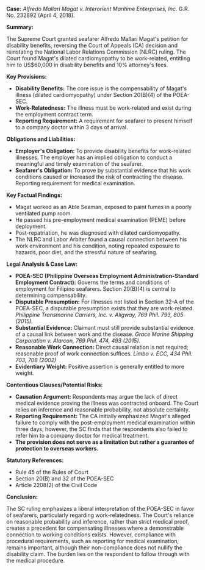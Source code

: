 **Case:** *Alfredo Mallari Magat v. Interorient Maritime Enterprises, Inc.* G.R. No. 232892 (April 4, 2018).

**Summary:**

The Supreme Court granted seafarer Alfredo Mallari Magat's petition for disability benefits, reversing the Court of Appeals (CA) decision and reinstating the National Labor Relations Commission (NLRC) ruling. The Court found Magat's dilated cardiomyopathy to be work-related, entitling him to US$60,000 in disability benefits and 10% attorney's fees.

**Key Provisions:**

*   **Disability Benefits:** The core issue is the compensability of Magat's illness (dilated cardiomyopathy) under Section 20(B)(4) of the POEA-SEC.
*   **Work-Relatedness:** The illness must be work-related and exist during the employment contract term.
*   **Reporting Requirement:** A requirement for seafarer to present himself to a company doctor within 3 days of arrival.

**Obligations and Liabilities:**

*   **Employer's Obligation:** To provide disability benefits for work-related illnesses.  The employer has an implied obligation to conduct a meaningful and timely examination of the seafarer.
*   **Seafarer's Obligation:** To prove by substantial evidence that his work conditions caused or increased the risk of contracting the disease. Reporting requirement for medical examination.

**Key Factual Findings:**

*   Magat worked as an Able Seaman, exposed to paint fumes in a poorly ventilated pump room.
*   He passed his pre-employment medical examination (PEME) before deployment.
*   Post-repatriation, he was diagnosed with dilated cardiomyopathy.
*   The NLRC and Labor Arbiter found a causal connection between his work environment and his condition, noting repeated exposure to hazards, poor diet, and the stressful nature of seafaring.

**Legal Analysis & Case Law:**

*   **POEA-SEC (Philippine Overseas Employment Administration-Standard Employment Contract):**  Governs the terms and conditions of employment for Filipino seafarers.  Section 20(B)(4) is central to determining compensability.
*   **Disputable Presumption:** For illnesses not listed in Section 32-A of the POEA-SEC, a disputable presumption exists that they are work-related. *Philippine Transmarine Carriers, Inc. v. Aligway, 769 Phil. 793, 805 (2015).*
*   **Substantial Evidence:** Claimant must still provide substantial evidence of a causal link between work and the disease. *Grace Marine Shipping Corporation v. Alarcon, 769 Phil. 474, 493 (2015).*
*   **Reasonable Work Connection:** Direct causal relation is not required; reasonable proof of work connection suffices. *Limbo v. ECC, 434 Phil. 703, 708 (2002)*
*   **Evidentiary Weight:** Positive assertion is generally entitled to more weight.

**Contentious Clauses/Potential Risks:**

*   **Causation Argument:** Respondents may argue the lack of direct medical evidence proving the illness was contracted onboard.  The Court relies on inference and reasonable probability, not absolute certainty.
*   **Reporting Requirement:** The CA initially emphasized Magat's alleged failure to comply with the post-employment medical examination within three days; however, the SC finds that the respondents also failed to refer him to a company doctor for medical treatment.
*   **The provision does not serve as a limitation but rather a guarantee of protection to overseas workers.**

**Statutory References:**

*   Rule 45 of the Rules of Court
*   Section 20(B) and 32 of the POEA-SEC
*   Article 2208(2) of the Civil Code

**Conclusion:**

The SC ruling emphasizes a liberal interpretation of the POEA-SEC in favor of seafarers, particularly regarding work-relatedness.  The Court's reliance on reasonable probability and inference, rather than strict medical proof, creates a precedent for compensating illnesses where a demonstrable connection to working conditions exists. However, compliance with procedural requirements, such as reporting for medical examination, remains important, although their non-compliance does not nullify the disability claim. The burden lies on the respondent to follow through with the medical procedure.
